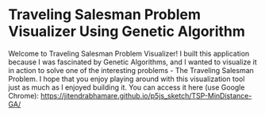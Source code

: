 # Traveling Salesman Problem Visualizer Using Genetic Algorithm

Welcome to Traveling Salesman Problem Visualizer! I built this application because I was fascinated by Genetic Algorithms, and I wanted to visualize it in action to solve one of the interesting problems - The Traveling Salesman Problem. I hope that you enjoy playing around with this visualization tool just as much as I enjoyed building it. You can access it here (use Google Chrome):  https://jitendrabhamare.github.io/p5js_sketch/TSP-MinDistance-GA/

